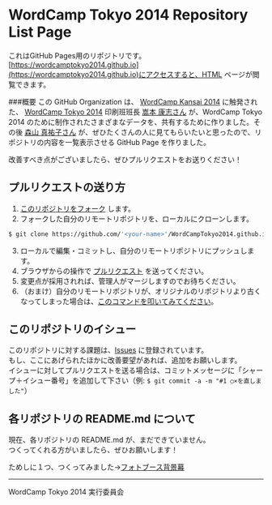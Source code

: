 WordCamp Tokyo 2014 Repository List Page
===========================

これはGitHub Pages用のリポジトリです。  
[https://wordcamptokyo2014.github.io](https://wordcamptokyo2014.github.io)にアクセスすると、HTML ページが閲覧できます。

###概要
この GitHub Organization は、 [WordCamp Kansai 2014](https://github.com/WordCampKansai2014) に触発された、 [WordCamp Tokyo 2014](http://2014.tokyo.wordcamp.org) 印刷班班長 [嵩本 康志さん](https://github.com/yasushitakemoto) が、WordCamp Tokyo 2014 のために制作されたさまざまなデータを、共有するために作りました。その後 [森山 真祐子さん](github.com/mayuko-jpn) が、ぜひたくさんの人に見てもらいたいと思ったので、リポジトリの内容を一覧表示させる GitHub Page を作りました。

改善すべき点がございましたら、ぜひプルリクエストをお送りください！

プルリクエストの送り方
-----------------------
1. [このリポジトリをフォーク](https://github.com/WordCampTokyo2014/WordCampTokyo2014.github.io/fork) します。
2. フォークした自分のリモートリポジトリを、ローカルにクローンします。
```bash
$ git clone https://github.com/'<your-name>'/WordCampTokyo2014.github.io.git
```
3. ローカルで編集・コミットし、自分のリモートリポジトリにプッシュします。
4. ブラウザからの操作で [プルリクエスト](https://github.com/mayuko-jpn/wordcamptokyo2014.github.io/compare) を送ってください。
5. 変更点が採用されれば、管理人がマージしますのでお待ちください。
6. （おまけ）自分のリモートリポジトリが、オリジナルのリポジトリより古くなってしまった場合は、[このコマンドを叩いてみてください](https://gist.github.com/mayuko-jpn/a9a9867c0721da0e653d)。

このリポジトリのイシュー
-------------------------
このリポジトリに対する課題は、[Issues](https://github.com/WordCampTokyo2014/WordCampTokyo2014.github.io/issues) に登録されています。  
もし、ここにあげられたほかに改善要望があれば、追加をお願いします。  
イシューに対してプルリクエストを送る場合は、コミットメッセージに「シャープ＋イシュー番号」を追加して下さい（例: ``$ git commit -a -m "#1 ○×を直しました"``）

各リポジトリの README.md について
---------------------------------
現在、各リポジトリの README.md が、まだできていません。  
つくってくれる方がいましたら、ぜひお願いします！

ためしに１つ、つくってみました→[フォトブース背景幕](https://github.com/WordCampTokyo2014/flag)

---
WordCamp Tokyo 2014 実行委員会
